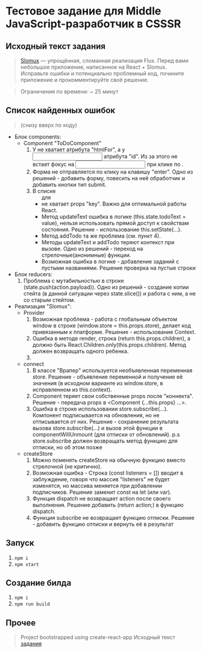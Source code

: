 # Тестовое задание для Middle JavaScript-разработчик в CSSSR

## Исходный текст задания

> [Slomux](https://codepen.io/daynin/pen/KXemyg) — упрощённая, сломанная реализация Flux.
> Перед вами небольшое приложение, написанное на React + Slomux.
> Исправьте ошибки и потенциально проблемный код, почините приложение и прокомментируйте своё решение.

> Ограничения по времени: ~ 25 минут

## Список найденных ошибок

> (снизу вверх по коду)
- Блок components:
	* Component "ToDoComponent"
		1. У <label> не хватает атрибута "htmlFor", а у <input> атрибута "id". Из за этого не встает фокус на <input> при клике по <label>.
		2. Форма не отправляется по клику на клавишу "enter". Одно из решений - добавить форму, повесить на неё обработчик и добавить кнопки тип submit.
		3. В списке <ul> для <li> не хватает props "key". Важно для оптимальной работы React.
		4. Метод updateText ошибка в логике (this.state.todoText = value), нельзя использовать прямой доступ к свойствам состояния. Решение - использование this.setState(...).
		5. Метод addTodo та же проблема (см. пункт 4).
		6. Методы updateText и addTodo теряют контекст при вызове. Одно из решений - переход на стрелочные(анонимные) функции.
		7. Возможная ошибка в логике - добавление заданий с пустыми названиями. Решение проверка на пустые строки
- Блок reducers:
	1. Проблема с мутабильностью в строке (state.push(action.payload)). Одно из решений - создание копии стейта (в данной ситуации через state.slice()) и работа с ним, а не со старым стейтом.
- Реализация "Slomux":
	* Provider
		1. Возможная проблема - работа с глобальным объектом window в строке (window.store = this.props.store), делает код привязанным к платформе. Решение - использование Context.
		2. Ошибка в методе render, строка (return this.props.children), а должно быть React.Children.only(this.props.children). Метод должен возвращать одного ребенка.
		3.
	* connect
		1. В классе "Врапер" используется необъявленная переменная store. Решение - объявление переменной и получение её значения (в исходном варианте из window.store, в исправленном из this.context).
		2. Component теряет свои собственные props после "коннекта". Решение - передача props в <Component {...this.props} ...>.
		3. Ошибка в строке использовании store.subscribe(...). Компонент подписывается на обновления, но не отписывается от них. Решение - сохранение результата вызова store.subscribe(...) и вызов этой функции в componentWillUnmount (для отписки от обновлений).
			p.s store.subscribe должен возвращать метод функцию для отписки, но об этом позже
	* createStore
		1. Можно поменять createStore на обычную функцию вместо стрелочной (не критично).
		2. Возможная ошибка - Строка (const listeners = []) вводит в заблуждение, говоря что массив "listeners" не будет изменятся, но массива меняется при добавлении подписчиков. Решение заменит const на let (или var).
		3. Функция dispatch не возвращает action после своего выполнения. Решение добавить (return action;) в функцию dispatch.
		4. Функция subscribe не возвращает функцию отписки. Решение - добавить функцию отписки и вернуть её в результат

## Запуск

1. `npm i`
2. `npm start`

## Создание билда
1. `npm i`
2. `npm run build`

## Прочее
> Project bootstrapped using create-react-app
> Исходный текст [задания](https://csssr.ru/jobs/middle-js-developer)
